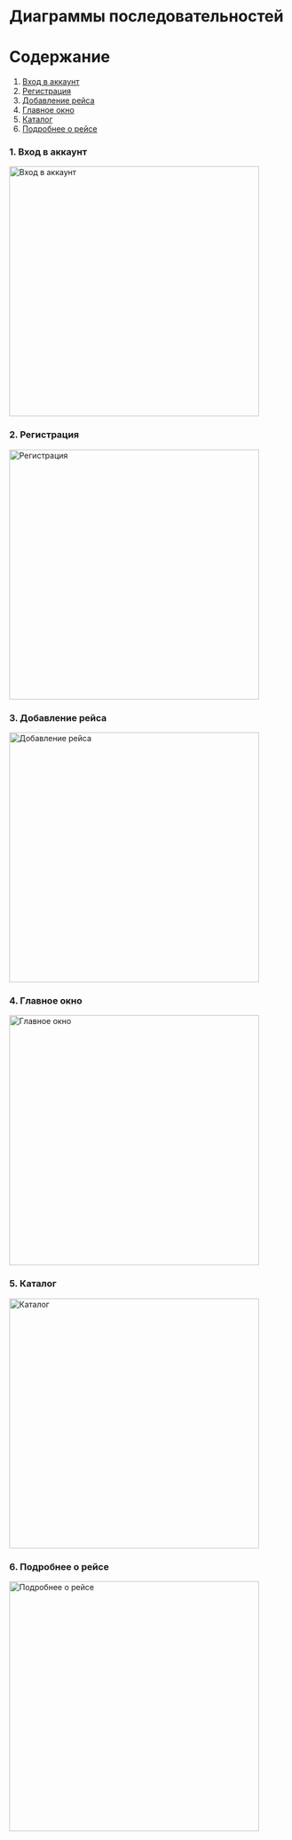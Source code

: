 # Диаграммы последовательностей

# Содержание
1. [Вход в аккаунт](#1)
2. [Регистрация](#2)
3. [Добавление рейса](#3)
4. [Главное окно](#4)
5. [Каталог](#5)
6. [Подробнее о рейсе](#6)


### 1. Вход в аккаунт<a name="1"></a>

<img src="https://github.com/Alexrshut/LAB2_ZhTSRPO/blob/main/docs/diagrams/State/AuthStateDiagram.png" alt="Вход в аккаунт" width="450"/>

### 2. Регистрация<a name="2"></a>

<img src="https://github.com/Alexrshut/LAB2_ZhTSRPO/blob/main/docs/diagrams/State/RegStateDiagram.png" alt="Регистрация" width="450"/>

### 3. Добавление рейса<a name="3"></a>

<img src="https://github.com/Alexrshut/LAB2_ZhTSRPO/blob/main/docs/diagrams/State/AddStateDiagram.png" alt="Добавление рейса" width="450"/>

### 4. Главное окно<a name="4"></a>

<img src="https://github.com/Alexrshut/LAB2_ZhTSRPO/blob/main/docs/diagrams/State/MainStateDiagram.png" alt="Главное окно" width="450"/>

### 5. Каталог<a name="5"></a>

<img src="https://github.com/Alexrshut/LAB2_ZhTSRPO/blob/main/docs/diagrams/State/RezStateDiagram.png" alt="Каталог" width="450"/>

### 6. Подробнее о рейсе<a name="6"></a>

<img src="https://github.com/Alexrshut/LAB2_ZhTSRPO/blob/main/docs/diagrams/State/PodStateDiagram.png" alt="Подробнее о рейсе" width="450"/>
